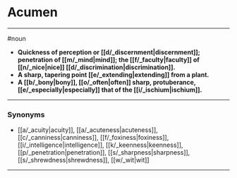 # Acumen
---
#noun
- **Quickness of perception or [[d/_discernment|discernment]]; penetration of [[m/_mind|mind]]; the [[f/_faculty|faculty]] of [[n/_nice|nice]] [[d/_discrimination|discrimination]].**
- **A sharp, tapering point [[e/_extending|extending]] from a plant.**
- **A [[b/_bony|bony]], [[o/_often|often]] sharp, protuberance, [[e/_especially|especially]] that of the [[i/_ischium|ischium]].**
---
### Synonyms
- [[a/_acuity|acuity]], [[a/_acuteness|acuteness]], [[c/_canniness|canniness]], [[f/_foxiness|foxiness]], [[i/_intelligence|intelligence]], [[k/_keenness|keenness]], [[p/_penetration|penetration]], [[s/_sharpness|sharpness]], [[s/_shrewdness|shrewdness]], [[w/_wit|wit]]
---

